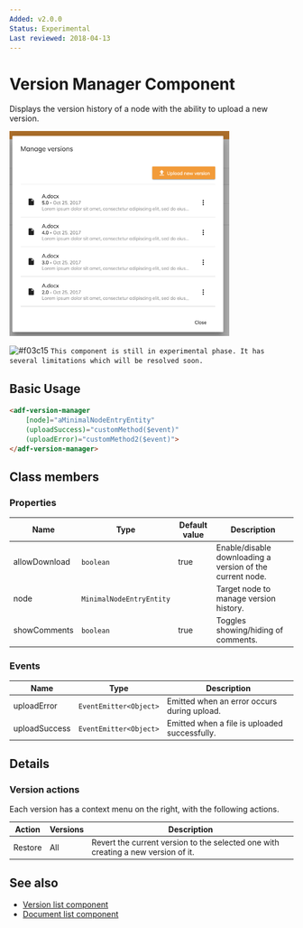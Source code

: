 ```yaml
---
Added: v2.0.0
Status: Experimental
Last reviewed: 2018-04-13
---
```


# Version Manager Component

Displays the version history of a node with the ability to upload a new version.

![Version Manager](../docassets/images/version-manager.png)

![\#f03c15](https://placehold.it/15/f03c15/000000?text=+) `This component is still in experimental phase. It has several limitations which will be resolved soon.`

## Basic Usage

```html
<adf-version-manager 
    [node]="aMinimalNodeEntryEntity"
    (uploadSuccess)="customMethod($event)"
    (uploadError)="customMethod2($event)">
</adf-version-manager>
```

## Class members

### Properties

| Name | Type | Default value | Description |
| -- | -- | -- | -- |
| allowDownload | `boolean` | true | Enable/disable downloading a version of the current node. |
| node | `MinimalNodeEntryEntity` |  | Target node to manage version history. |
| showComments | `boolean` | true | Toggles showing/hiding of comments. |

### Events

| Name | Type | Description |
| -- | -- | -- |
| uploadError | `EventEmitter<Object>` | Emitted when an error occurs during upload. |
| uploadSuccess | `EventEmitter<Object>` | Emitted when a file is uploaded successfully. |

## Details

### Version actions

Each version has a context menu on the right, with the following actions.

| Action | Versions | Description |
| ------ | -------- | ----------- |
| Restore | All | Revert the current version to the selected one with creating a new version of it. |

## See also

-   [Version list component](version-list.component.md)
-   [Document list component](document-list.component.md)
